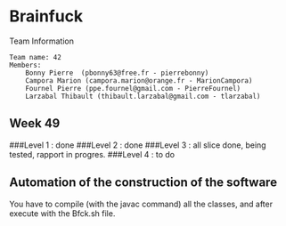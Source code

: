 # Brainfuck

Team Information

    Team name: 42
    Members:
        Bonny Pierre  (pbonny63@free.fr - pierrebonny)
        Campora Marion (campora.marion@orange.fr - MarionCampora)
        Fournel Pierre (ppe.fournel@gmail.com - PierreFournel)
        Larzabal Thibault (thibault.larzabal@gmail.com - tlarzabal)

## Week 49

###Level 1 : done
###Level 2 : done 
###Level 3 : all slice done, being tested, rapport in progres.
###Level 4 : to do


## Automation of the construction of the software

You have to compile (with the javac command) all the classes, and after execute with the Bfck.sh file.
